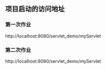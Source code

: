   ## 项目启动的访问地址 
  ### 第一次作业
  http://localhost:8080/servlet_demo/myServlet
  ### 第二次作业
  http://localhost:8080/servlet_demo/myServlet
